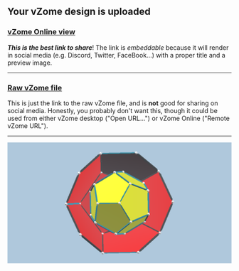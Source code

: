 ## Your vZome design is uploaded

### [vZome Online view][embed]

***This is the best link to share***!  The link is *embeddable* because it will render in social media (e.g. Discord, Twitter, FaceBook...) with a proper title and a preview image.

---

### [Raw vZome file][raw]

This is just the link to the raw vZome file, and is **not** good for
sharing on social media.
Honestly, you probably don't want this, though it could be used from either
vZome desktop ("Open URL...") or vZome Online ("Remote vZome URL").

---

![Image](<Modified-Dodec-inside-Two-Dodecahedra.png>)


[embed]: <https://vzome.com/app/embed.py?url=https://raw.githubusercontent.com/ThynStyx/vzome-sharing/main/2021/11/27/15-11-19-Modified-Dodec-inside-Two-Dodecahedra/Modified-Dodec-inside-Two-Dodecahedra.vZome>
[raw]: <https://raw.githubusercontent.com/ThynStyx/vzome-sharing/main/2021/11/27/15-11-19-Modified-Dodec-inside-Two-Dodecahedra/Modified-Dodec-inside-Two-Dodecahedra.vZome>
